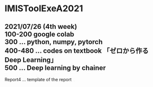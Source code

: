 # IMISToolExeA2021  

2021/07/26 (4th week)  
100-200 google colab  
300 ... python, numpy, pytorch  
400-480 ... codes on textbook 「ゼロから作るDeep Learning」  
500 ... Deep learning by chainer  
---  
Report4 ... template of the report
